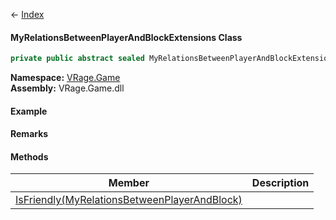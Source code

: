 ← [Index](Api-Index)

#### MyRelationsBetweenPlayerAndBlockExtensions Class

```csharp
private public abstract sealed MyRelationsBetweenPlayerAndBlockExtensions
```

**Namespace:** [VRage.Game](VRage.Game)  
**Assembly:** VRage.Game.dll

#### Example

#### Remarks

#### Methods

|Member|Description|
|---|---|
|[IsFriendly(MyRelationsBetweenPlayerAndBlock)](VRage.Game.MyRelationsBetweenPlayerAndBlockExtensions.IsFriendly)||

